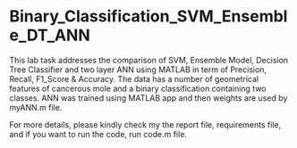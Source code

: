 # Binary_Classification_SVM_Ensemble_DT_ANN
This lab task addresses the comparison of SVM, Ensemble Model, Decision Tree Classifier and two layer ANN using MATLAB in term of Precision, Recall, F1_Score & Accuracy. The data has a number of geometrical features of cancerous mole and a binary classification containing two classes. ANN was trained using MATLAB app and then weights are used by myANN.m file.

For more details, please kindly check my the report file, requirements file, and if you want to run the code, run code.m file.
